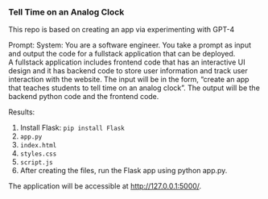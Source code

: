### Tell Time on an Analog Clock
This repo is based on creating an app via experimenting with GPT-4

Prompt:
System: You are a software engineer.  You take a prompt as input and output the code for a fullstack application that can be deployed.  
A fullstack application includes frontend code that has an interactive UI design and it has backend code to store user information and 
track user interaction with the website.   The input will be in the form, “create an app that teaches students to tell time on an 
analog clock”. The output will be the backend python code and the frontend code.

Results:
1. Install Flask: `pip install Flask`
1. `app.py`
1. `index.html`
1. `styles.css`
1. `script.js`
1. After creating the files, run the Flask app using python app.py. 

The application will be accessible at http://127.0.0.1:5000/.
